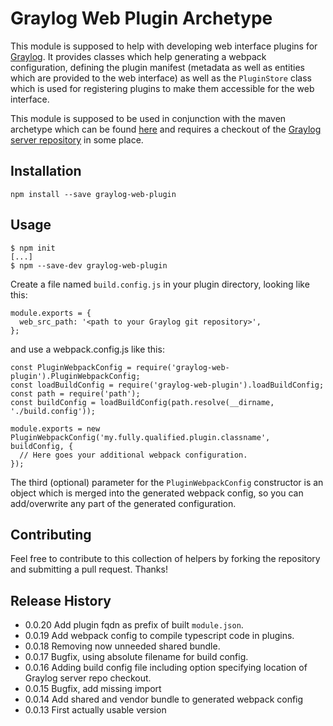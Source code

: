 Graylog Web Plugin Archetype
============================

This module is supposed to help with developing web interface plugins for [Graylog](http://www.graylog.org). It provides classes which help generating a webpack configuration, defining the plugin manifest (metadata as well as entities which are provided to the web interface) as well as the `PluginStore` class which is used for registering plugins to make them accessible for the web interface.

This module is supposed to be used in conjunction with the maven archetype which can be found [here](https://github.com/Graylog2/graylog-plugin-archetype) and requires a checkout of the [Graylog server repository](https://github.com/Graylog2/graylog2-server) in some place.

## Installation

`npm install --save graylog-web-plugin`

## Usage

```
$ npm init
[...]
$ npm --save-dev graylog-web-plugin
```

Create a file named `build.config.js` in your plugin directory, looking like this:

```
module.exports = {
  web_src_path: '<path to your Graylog git repository>',
};
```

and use a webpack.config.js like this: 

```
const PluginWebpackConfig = require('graylog-web-plugin').PluginWebpackConfig;
const loadBuildConfig = require('graylog-web-plugin').loadBuildConfig;
const path = require('path');
const buildConfig = loadBuildConfig(path.resolve(__dirname, './build.config'));

module.exports = new PluginWebpackConfig('my.fully.qualified.plugin.classname', buildConfig, {
  // Here goes your additional webpack configuration.
});
```

The third (optional) parameter for the `PluginWebpackConfig` constructor is an object which is merged into the generated webpack config, so you can add/overwrite any part of the generated configuration.

## Contributing

Feel free to contribute to this collection of helpers by forking the repository and submitting a pull request. Thanks!

## Release History
* 0.0.20 Add plugin fqdn as prefix of built `module.json`.
* 0.0.19 Add webpack config to compile typescript code in plugins.
* 0.0.18 Removing now unneeded shared bundle.
* 0.0.17 Bugfix, using absolute filename for build config.
* 0.0.16 Adding build config file including option specifying location of Graylog server repo checkout.
* 0.0.15 Bugfix, add missing import
* 0.0.14 Add shared and vendor bundle to generated webpack config
* 0.0.13 First actually usable version
